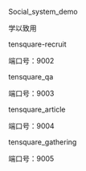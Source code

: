 Social_system_demo

学以致用

tensquare-recruit

端口号：9002

tensquare_qa

端口号：9003

tensquare_article

端口号：9004

tensquare_gathering

端口号：9005
